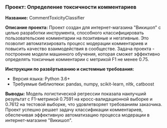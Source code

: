 ### Проект: Определение токсичности комментариев

**Название:** CommentToxicityClassifier

**Описание проекта:**
Проект создан для интернет-магазина "Викишоп" с целью разработки инструмента, способного классифицировать пользовательские комментарии на позитивные и негативные. Это позволит автоматизировать процесс модерации комментариев и повысить качество взаимодействия в сообществе. Задача проекта - построение модели машинного обучения, которая сможет эффективно определять токсичные комментарии с метрикой F1 не менее 0.75.

**Инструкции по развёртыванию и системные требования:**
- Версия языка: Python 3.6+
- Требуемые библиотеки: pandas, numpy, scikit-learn, nltk, catboost

**Выводы:**
Модель логистической регрессии показала наилучший результат с F1-метрикой 0.7591 на кросс-валидационной выборке и 0.7612 на тестовой выборке, что удовлетворяет требованиям заказчика. Проект успешно решает задачу классификации комментариев, обеспечивая эффективную автоматизацию процесса модерации в интернет-магазине "Викишоп".